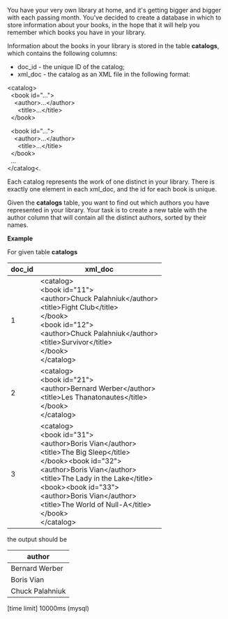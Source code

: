 You have your very own library at home, and it's getting bigger and bigger with each passing month. You've decided to create a database in which to store information about your books, in the hope that it will help you remember which books you have in your library.

Information about the books in your library is stored in the table __catalogs__, which contains the following columns:

* doc_id - the unique ID of the catalog;
* xml_doc - the catalog as an XML file in the following format:

&#60;catalog&#62;    
&nbsp;&nbsp;&#60;book id="..."&#62;    
&nbsp;&nbsp;&nbsp;&nbsp;&#60;author&#62;...&#60;/author&#62;    
&nbsp;&nbsp;&nbsp;&nbsp;&nbsp;&nbsp;&#60;title&#62;...&#60;/title&#62;    
&nbsp;&nbsp;&#60;/book&#62;    
  
&nbsp;&nbsp;&#60;book id="..."&#62;  
&nbsp;&nbsp;&nbsp;&nbsp;&#60;author&#62;...&#60;/author&#62;  
&nbsp;&nbsp;&nbsp;&nbsp;&nbsp;&nbsp;&#60;title&#62;...&#60;/title&#62;  
&nbsp;&nbsp;&#60;/book&#62;  
&nbsp;&nbsp;...  
&#60;/catalog&#60;.  

Each catalog represents the work of one distinct <author> in your library. There is exactly one <catalog> element in each xml_doc, and the id for each book is unique.

Given the __catalogs__ table, you want to find out which authors you have represented in your library. Your task is to create a new table with the author column that will contain all the distinct authors, sorted by their names.

__Example__

For given table __catalogs__

|doc_id|	xml_doc|
|---|---|
|1	| &#60;catalog&#62; <br /> &#60;book id="11"&#62; <br /> &#60;author&#62;Chuck Palahniuk&#60;/author&#62; <br /> &#60;title>Fight Club&#60;/title&#62; <br /> &#60;/book&#62; <br /> &#60;book id="12"&#62; <br /> &#60;author&#62;Chuck Palahniuk&#60;/author&#62; <br /> &#60;title&#62;Survivor&#60;/title&#62; <br /> &#60;/book&#62; <br /> &#60;/catalog&#62;|
|2	| &#60;catalog&#62; <br /> &#60;book id="21"&#62; <br /> &#60;author>Bernard Werber&#60;/author&#62; <br /> &#60;title>Les Thanatonautes&#60;/title&#62; <br /> &#60;/book&#62; <br /> &#60;/catalog&#62;|
|3	|&#60;catalog&#62; <br /> &#60;book id="31"&#62; <br /> &#60;author&#62;Boris Vian&#60;/author&#62; <br /> &#60;title&#62;The Big Sleep&#60;/title&#62; <br /> &#60;/book&#62;&#60;book id="32"&#62;<br /> &#60;author&#62;Boris Vian&#60;/author&#62;<br /> &#60;title&#62;The Lady in the Lake&#60;/title&#62; <br /> &#60;book>&#60;book id="33"&#62; <br /> &#60;author>Boris Vian&#60;/author&#62; <br /> &#60;title&#62;The World of Null-A&#60;/title&#62; <br /> &#60;/book&#62; <br /> &#60;/catalog&#62;|

the output should be

|author|
|---|
|Bernard Werber|
|Boris Vian|
|Chuck Palahniuk|

[time limit] 10000ms (mysql)
